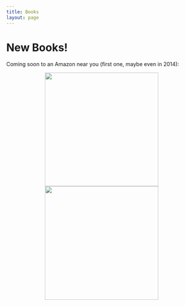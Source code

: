 ```yaml
---
title: Books
layout: page
---
```



# New Books!

Coming soon to an Amazon near you (first one, maybe even in 2014):

<center>
<img class=stand  width=300 src="{{site.baseurl}}/img/shareBookCover.png">
<img class=stand  width=300 src="{{site.baseurl}}/img/asdbookCover.png">

</center>
